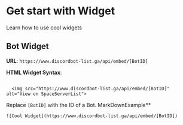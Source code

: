 
# Get start with Widget
Learn how to use cool widgets

## Bot Widget
**URL**: `https://www.discordbot-list.ga/api/embed/[BotID]`

**HTML Widget Syntax**:
```

  <img src="https://www.discordbot-list.ga/api/embed/[BotID]" alt="View on SpaceServerList">

```

Replace `[BotID]` with the ID of a Bot.
MarkDownExample**

```
![Cool Widget](https://www.discordbot-list.ga/api/embed/[BotID])
```
